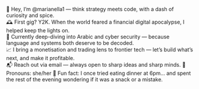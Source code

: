 👋 Hey, I’m @marianella1 — think strategy meets code, with a dash of curiosity and spice.	
🕰️ First gig? Y2K. When the world feared a financial digital apocalypse, I helped keep the lights on.	
🔐 Currently deep-diving into Arabic and cyber security — because language and systems both deserve to be decoded.	
📈 I bring a monetisation and trading lens to frontier tech — let’s build what’s next, and make it profitable.	
📬 Reach out via email — always open to sharp ideas and sharp minds.	
💬 Pronouns: she/her	
🍷 Fun fact: I once tried eating dinner at 6pm… and spent the rest of the evening wondering if it was a snack or a mistake.	
